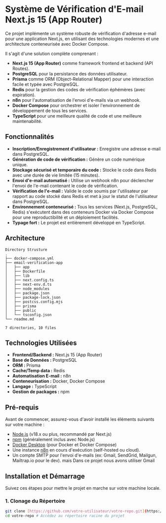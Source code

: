 # Système de Vérification d'E-mail Next.js 15 (App Router)

Ce projet implémente un système robuste de vérification d'adresse e-mail pour une application Next.js, en utilisant des technologies modernes et une architecture conteneurisée avec Docker Compose.

Il s'agit d'une solution complète comprenant :
-   **Next.js 15 (App Router)** comme framework frontend et backend (API Routes).
-   **PostgreSQL** pour la persistance des données utilisateur.
-   **Prisma** comme ORM (Object-Relational Mapper) pour une interaction facile et typée avec PostgreSQL.
-   **Redis** pour la gestion des codes de vérification éphémères (avec expiration).
-   **n8n** pour l'automatisation de l'envoi d'e-mails via un webhook.
-   **Docker Compose** pour orchestrer et isoler l'environnement de développement de tous les services.
-   **TypeScript** pour une meilleure qualité de code et une meilleure maintenabilité.

## Fonctionnalités

* **Inscription/Enregistrement d'utilisateur :** Enregistre une adresse e-mail dans PostgreSQL.
* **Génération de code de vérification :** Génère un code numérique unique.
* **Stockage sécurisé et temporaire du code :** Stocke le code dans Redis avec une durée de vie limitée (15 minutes).
* **Envoi d'e-mail automatisé :** Utilise un webhook n8n pour déclencher l'envoi de l'e-mail contenant le code de vérification.
* **Vérification de l'e-mail :** Valide le code soumis par l'utilisateur par rapport au code stocké dans Redis et met à jour le statut de l'utilisateur dans PostgreSQL.
* **Environnement conteneurisé :** Tous les services (Next.js, PostgreSQL, Redis) s'exécutent dans des conteneurs Docker via Docker Compose pour une reproductibilité et un déploiement facilités.
* **Typage fort :** Le projet est entièrement développé en TypeScript.

## Architecture
```
Directory Strusture
.
├── docker-compose.yml
├── email-verification-app
│   ├── app
│   ├── Dockerfile
│   ├── lib
│   ├── next.config.ts
│   ├── next-env.d.ts
│   ├── node_modules
│   ├── package.json
│   ├── package-lock.json
│   ├── postcss.config.mjs
│   ├── prisma
│   ├── public
│   └── tsconfig.json
└── readme.md

7 directories, 10 files
```

## Technologies Utilisées

* **Frontend/Backend :** Next.js 15 (App Router)
* **Base de Données :** PostgreSQL
* **ORM :** Prisma
* **Cache/Temp data :** Redis
* **Automatisation E-mail :** n8n
* **Conteneurisation :** Docker, Docker Compose
* **Langage :** TypeScript
* **Gestion de packages :** npm

## Pré-requis

Avant de commencer, assurez-vous d'avoir installé les éléments suivants sur votre machine :

* [Node.js](https://nodejs.org/) (v18.x ou plus, recommandé par Next.js)
* [npm](https://www.npmjs.com/get-npm) (généralement inclus avec Node.js)
* [Docker Desktop](https://www.docker.com/products/docker-desktop/) (pour Docker et Docker Compose)
* Une instance [n8n](https://n8n.io/) en cours d'exécution (self-hosted ou cloud).
* Un compte SMTP pour l'envoi d'e-mails (ex: Gmail, SendGrid, Mailgun, Mailtrap.io pour le dev). mais Dans ce projet nous avons utiliser Gmail

## Installation et Démarrage

Suivez ces étapes pour mettre le projet en marche sur votre machine locale.

### 1. Clonage du Répertoire

```bash
git clone [https://github.com/votre-utilisateur/votre-repo.git](https://github.com/votre-utilisateur/votre-repo.git) # Remplacez par le vrai URL de votre repo
cd votre-repo # Accédez au répertoire racine du projet